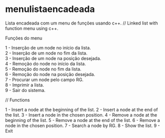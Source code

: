 # menulistaencadeada
Lista encadeada com um menu de funções usando c++.  // Linked list with function menu using c++.






Funções do menu                                   

1 - Inserção de um node no início da lista.           
2 - Inserção de um node no fim da lista.              
3 - Inserção de um node na posição desejada.          
4 - Remoção do node no início da lista.               
5 - Remoção do node no fim da lista.                  
6 - Remoção do node na posição desejada.              
7 - Procurar um node pelo campo RG.                   
8 - Imprimir a lista.                                
9 - Sair do sistema.                                  

//   Functions
 
 1 - Insert a node at the beginning of the list.
 2 - Insert a node at the end of the list. 
 3 - Insert a node in the chosen position.
 4 - Remove a node at the beginning of the list.
 5 - Remove a node at the end of the list.
 6 - Remove a node in the chosen position.
 7 - Search a node by RG.
 8 - Show the list.
 9 - Exit
